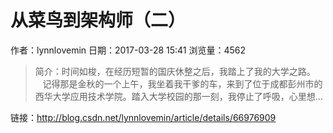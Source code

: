 # 从菜鸟到架构师（二）
作者：lynnlovemin
日期：2017-03-28 15:41
浏览量：4562
> 简介：时间如梭，在经历短暂的国庆休整之后，我踏上了我的大学之路。       记得那是金秋的一个上午，我坐着我干爹的车，来到了位于成都彭州市的西华大学应用技术学院。踏入大学校园的那一刻，我停止了呼吸，心里想...

 链接：http://blog.csdn.net/lynnlovemin/article/details/66976909

